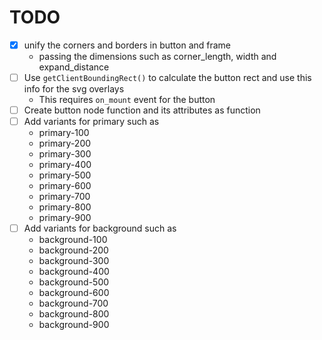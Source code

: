 # TODO
- [X] unify the corners and borders in button and frame
    - passing the dimensions such as corner_length, width and expand_distance
- [ ] Use `getClientBoundingRect()` to calculate the button rect and use this info for the svg overlays
    - This requires `on_mount` event for the button
- [ ] Create button node function and its attributes as function
- [ ] Add variants for primary such as
    - primary-100
    - primary-200
    - primary-300
    - primary-400
    - primary-500
    - primary-600
    - primary-700
    - primary-800
    - primary-900
- [ ] Add variants for background such as
    - background-100
    - background-200
    - background-300
    - background-400
    - background-500
    - background-600
    - background-700
    - background-800
    - background-900
